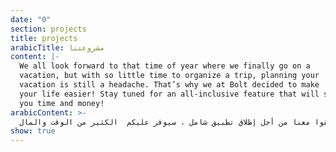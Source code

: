 ```yaml
---
date: "0"
section: projects
title: projects
arabicTitle: مشروعتنا
content: |-
  We all look forward to that time of year where we finally go on a
  vacation, but with so little time to organize a trip, planning your
  vacation is still a headache. That’s why we at Bolt decided to make
  your life easier! Stay tuned for an all-inclusive feature that will save
  you time and money!
arabicContent: >-
  نتطلع جميعا إلى هذا الوقت من السنة حيث نذهب أخيرا في عطلة ، ولكن مع القليل من الوقت لتنظيم رحلة السفر لا يزال التخطيط أمر شاق. لهذا السبب قررنا في بولت جعل حياتك أسهل! ابقوا معنا من أجل إطلاق تطبيق شامل ، سيوفر عليكم  الكثير من الوقت والمال!
show: true
---
```

